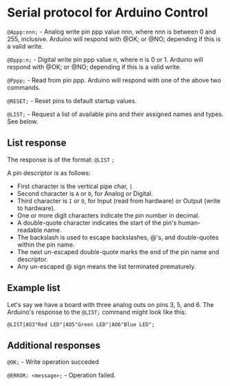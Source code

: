 # Serial protocol for Arduino Control

`@Appp:nnn;` - Analog write pin ppp value nnn, where nnn is between 0 and 255, inclusive.
               Arduino will respond with @OK; or @NO; depending if this is a valid write.

`@Dppp:n;` - Digital write pin ppp value n, where n is 0 or 1.
             Arduino will respond with @OK; or @NO; depending if this is a valid write.

`@Pppp;` - Read from pin ppp.  Arduino will respond with one of the above two commands.

`@RESET;` - Reset pins to default startup values.

`@LIST;` - Request a list of available pins and their assigned names and types.  See below.

## List response

The response is of the format:  `@LIST` <any number of pin descriptors> `;`

A pin descriptor is as follows:

* First character is the vertical pipe char, `|`
* Second character is `A` or `D`, for Analog or Digital.
* Third character is `I` or `O`, for Input (read from hardware) or Output (write to hardware).
* One or more digit characters indicate the pin number in decimal.
* A double-quote character indicates the start of the pin's human-readable name.
* The backslash is used to escape backslashes, @'s, and double-quotes within the pin name.
* The next un-escaped double-quote marks the end of the pin name and descriptor.
* Any un-escaped @ sign means the list terminated prematurely.

## Example list

Let's say we have a board with three analog outs on pins 3, 5, and 6.  The Arduino's response
to the `@LIST;` command might look like this:

```
@LIST|AO3"Red LED"|AO5"Green LED"|AO6"Blue LED";
```

## Additional responses

`@OK;` - Write operation succeded

`@ERROR: <message>;` - Operation failed.
